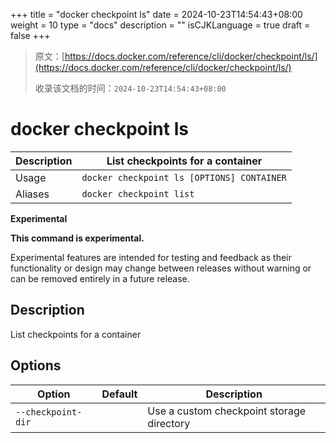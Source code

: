+++
title = "docker checkpoint ls"
date = 2024-10-23T14:54:43+08:00
weight = 10
type = "docs"
description = ""
isCJKLanguage = true
draft = false
+++

> 原文：[https://docs.docker.com/reference/cli/docker/checkpoint/ls/](https://docs.docker.com/reference/cli/docker/checkpoint/ls/)
>
> 收录该文档的时间：`2024-10-23T14:54:43+08:00`

# docker checkpoint ls

| Description | List checkpoints for a container           |
| :---------- | ------------------------------------------ |
| Usage       | `docker checkpoint ls [OPTIONS] CONTAINER` |
| Aliases     | `docker checkpoint list`                   |

**Experimental**

**This command is experimental.**

Experimental features are intended for testing and feedback as their functionality or design may change between releases without warning or can be removed entirely in a future release.

## Description

List checkpoints for a container

## Options

| Option             | Default | Description                               |
| ------------------ | ------- | ----------------------------------------- |
| `--checkpoint-dir` |         | Use a custom checkpoint storage directory |
